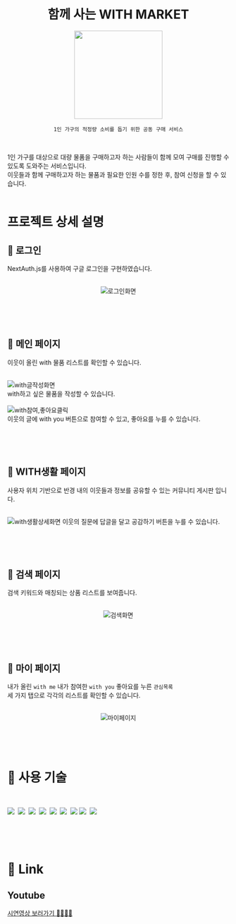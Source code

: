 <div align="center">

# **함께 사는 WITH MARKET**

<img src="https://github.com/eazyseon/with-market/assets/115395072/021eed2e-412c-4194-a942-7a63763568c2" width="200px"><br>


    1인 가구의 적정량 소비를 돕기 위한 공동 구매 서비스

</div>

<br>


1인 가구를 대상으로 대량 물품을 구매하고자 하는 사람들이 함께 모여 구매를 진행할 수 있도록 도와주는 서비스입니다. 
<br/>
이웃들과 함께 구매하고자 하는 물품과 필요한 인원 수를 정한 후, 참여 신청을 할 수 있습니다.
<br/>
<br/>

# 프로젝트 상세 설명

## 📍 로그인 
NextAuth.js를 사용하여 구글 로그인을 구현하였습니다. 
<br/>
<br/>
<p align="center">
<!-- <img width="330" height="415" alt="스크린샷 2023-06-03 오후 4 00 35" src="https://github.com/eazyseon/with-market/assets/115395072/45f1698e-0acf-4da1-9ac9-26fad8f6d445"> -->
<img alt="로그인화면" src="https://github.com/eazyseon/with-market/assets/115395072/dbf6350c-c86d-470f-9c54-78293e75f44f">

</p>
<br/>
<br/>
<br/>

## 📍 메인 페이지

이웃이 올린 with 물품 리스트를 확인할 수 있습니다. 
<br/>
<br/>
<p>
<!-- <img  width="330" height="415" alt="스크린샷 2023-06-03 오후 3 57 36" src="https://github.com/eazyseon/with-market/assets/115395072/c0f9d4c4-dc05-42d7-9add-01459b89558e">
<img  width="330" height="415" alt="스크린샷 2023-06-03 오후 3 54 21" src="https://github.com/eazyseon/with-market/assets/115395072/bf4399ee-27b1-4a4d-bf06-ca3da42da268">
<img  width="330" height="415" alt="스크린샷 2023-06-03 오후 3 58 10" src="https://github.com/eazyseon/with-market/assets/115395072/e8dfb360-fb0e-4f7e-8e39-97d6f71a9dcd"> -->

<img alt="with글작성화면" src="https://github.com/eazyseon/with-market/assets/115395072/17a8b47f-9dac-457d-9708-538e3d531a3c">
<br/>
with하고 싶은 물품을 작성할 수 있습니다. 
<br/>
<br/>
<img alt="with참여,좋아요클릭" src="https://github.com/eazyseon/with-market/assets/115395072/f4366a32-d6b4-4ed0-9cd1-3e754e761c8c">
<br/>
이웃의 글에 with you 버튼으로 참여할 수 있고, 좋아요를 누를 수 있습니다. 

</p>
<br/>
<br/>
<br/>

## 📍 WITH생활 페이지

사용자 위치 기반으로 반경 내의 이웃들과 정보를 공유할 수 있는 커뮤니티 게시판 입니다. 
<br/>
<br/>
<p>
<!-- <img width="330" height="415" alt="with생활작성화면 캡쳐" src="https://github.com/eazyseon/with-market/assets/115395072/f6cbaced-f5fc-451e-a3e4-ca20ce6917d1">
<img width="330" height="415" alt="with생활화면 캡쳐" src="https://github.com/eazyseon/with-market/assets/115395072/d4fd0950-4336-4bf1-81ad-6244afa8018f">
<img width="330" height="415" alt="with생활상세화면 캡쳐" src="https://github.com/eazyseon/with-market/assets/115395072/96926cdb-6f13-41d2-b887-9609b7b74577"> -->
<img alt="with생활상세화면" src="https://github.com/eazyseon/with-market/assets/115395072/1debf75d-84ae-46ae-891a-3695c5ee408e">
이웃의 질문에 답글을 달고 공감하기 버튼을 누를 수 있습니다. 
<br/>  
</p>
<br/>
<br/>
<br/>

## 📍 검색 페이지

검색 키워드와 매칭되는 상품 리스트를 보여줍니다. 
<br/>
<br/>
<p align="center">
<!-- <img width="330" height="415" alt="검색화면 캡쳐" src="https://github.com/eazyseon/with-market/assets/115395072/464a6d28-3653-4d98-8eb2-2cd294f129a4">
<img width="330" height="415" alt="검색화면 캡쳐" src="https://github.com/eazyseon/with-market/assets/115395072/17ae6dbc-d6be-4a41-a88c-d699d9771c9a"> -->
<img alt="검색화면" src="https://github.com/eazyseon/with-market/assets/115395072/59db642d-5364-43ab-afc4-21b4fe4d5758">   
</p>
<br/>
<br/>
<br/>

## 📍 마이 페이지

내가 올린 `with me` 내가 참여한 `with you` 좋아요를 누른 `관심목록` 
<br/>
세 가지 탭으로 각각의 리스트를 확인할 수 있습니다. 
<br/>
<br/>
<p align="center">
<!-- <img width="330" height="415" alt="마이페이지 캡쳐" src="https://github.com/eazyseon/with-market/assets/115395072/fc7c14ca-469b-4f86-be99-b3bb95ce55ce">
<img width="330" height="415" alt="마이페이지 캡쳐" src="https://github.com/eazyseon/with-market/assets/115395072/37d71c3f-3cd1-42ce-b310-cedcdb221b2f">
<img width="330" height="415" alt="마이페이지 캡쳐" src="https://github.com/eazyseon/with-market/assets/115395072/3a75c2a7-07cb-456d-8418-d4aefa0b031a"> -->
 <img alt="마이페이지" src="https://github.com/eazyseon/with-market/assets/115395072/06fd48d2-f0f5-42a0-a970-520c13548bb2">    
    
</p>
<br/>
<br/>
<br/>

# 🎯 사용 기술
<br/>
<p>
<img src="https://img.shields.io/badge/Typescript-3178C6?style=flat-square&logo=Typescript&logoColor=white"/>&nbsp
<img src="https://img.shields.io/badge/React-61DAFB?style=flat-square&logo=React&logoColor=white"/>&nbsp
<img src="https://img.shields.io/badge/Next.js-000000?style=flat-square&logo=Nextdotjs&logoColor=white"/>&nbsp
<img src="https://img.shields.io/badge/NextAuth.js-cd41e6?style=flat-square&logo=NextAuthdotjs&logoColor=white"/>&nbsp
<img src="https://img.shields.io/badge/Prisma-2D3748?style=flat-square&logo=Prisma&logoColor=white"/>&nbsp
<img src="https://img.shields.io/badge/Planetscale-000000?style=flat-square&logo=Planetscale&logoColor=white"/>&nbsp
<img src="https://img.shields.io/badge/Swr-000000?style=flat-square&logo=Swr&logoColor=white"/>
<img src="https://img.shields.io/badge/Reacthookform-EC5990?style=flat-square&logo=Reacthookform&logoColor=white"/>&nbsp
<img src="https://img.shields.io/badge/Tailwindcss-06B6D4?style=flat-square&logo=Tailwindcss&logoColor=white"/>&nbsp
</p>
<br/>
<br/>
<br/>

# 📎 Link

## Youtube

<a href="https://www.youtube.com/watch?v=yMZTM6AqLrg&t=40s" target="_blank">
시연영상 보러가기 🏃‍♂️🏃‍♀️
</a>

<br/>
<br/>

